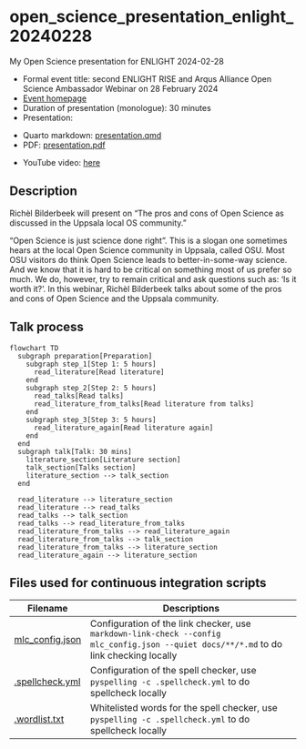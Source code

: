 # open_science_presentation_enlight_20240228

My Open Science presentation for ENLIGHT 2024-02-28

 * Formal event title: second ENLIGHT RISE and Arqus Alliance Open Science Ambassador Webinar on 28 February 2024 
 * [Event homepage](https://enlight-eu.org/index.php/university-about-us/news-events/158-news/1061-2nd-enlight-rise-and-arqus-alliance-open-science-ambassador-webinar-on-28-february-2024)
 * Duration of presentation (monologue): 30 minutes
 * Presentation: 
  - Quarto markdown: [presentation.qmd](presentation.qmd)
  - PDF: [presentation.pdf](presentation.pdf)
 * YouTube video: [here](https://youtu.be/_RgoN9eGAgI?si=oJRAMbl2v36oipVX)

## Description

Richèl Bilderbeek will present on “The pros and cons of Open Science 
as discussed in the Uppsala local OS community.”

“Open Science is just science done right”. 
This is a slogan one sometimes hears 
at the local Open Science community in Uppsala, called OSU. 
Most OSU visitors do think Open Science leads to 
better-in-some-way science. 
And we know that it is hard to be critical on 
something most of us prefer so much. 
We do, however, try to remain critical and ask questions 
such as: ‘Is it worth it?’. 
In this webinar, Richèl Bilderbeek talks about some of 
the pros and cons of Open Science and the Uppsala community.

## Talk process

```mermaid
flowchart TD
  subgraph preparation[Preparation]
    subgraph step_1[Step 1: 5 hours]
      read_literature[Read literature]
    end
    subgraph step_2[Step 2: 5 hours]
      read_talks[Read talks]
      read_literature_from_talks[Read literature from talks]
    end
    subgraph step_3[Step 3: 5 hours]
      read_literature_again[Read literature again]
    end
  end
  subgraph talk[Talk: 30 mins]
    literature_section[Literature section]
    talk_section[Talks section]
    literature_section --> talk_section
  end

  read_literature --> literature_section
  read_literature --> read_talks
  read_talks --> talk_section
  read_talks --> read_literature_from_talks
  read_literature_from_talks --> read_literature_again
  read_literature_from_talks --> talk_section
  read_literature_from_talks --> literature_section
  read_literature_again --> literature_section
```

## Files used for continuous integration scripts

Filename                           |Descriptions
-----------------------------------|--------------------------------------------------------------------------------------------------------------------------------------
[mlc_config.json](mlc_config.json) |Configuration of the link checker, use `markdown-link-check --config mlc_config.json --quiet docs/**/*.md` to do link checking locally
[.spellcheck.yml](.spellcheck.yml) |Configuration of the spell checker, use `pyspelling -c .spellcheck.yml` to do spellcheck locally
[.wordlist.txt](.wordlist.txt)     |Whitelisted words for the spell checker, use `pyspelling -c .spellcheck.yml` to do spellcheck locally

